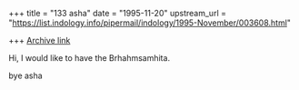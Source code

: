 +++
title = "133 asha"
date = "1995-11-20"
upstream_url = "https://list.indology.info/pipermail/indology/1995-November/003608.html"

+++
[Archive link](https://list.indology.info/pipermail/indology/1995-November/003608.html)

Hi,
I would like to have the Brhahmsamhita.

bye
asha





